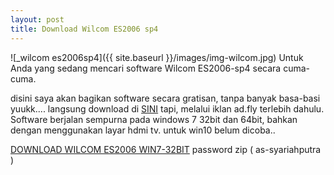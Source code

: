```yaml
---
layout: post
title: Download Wilcom ES2006 sp4
---
```




![_wilcom es2006sp4]({{ site.baseurl }}/images/img-wilcom.jpg)
Untuk Anda yang sedang mencari software Wilcom ES2006-sp4 secara cuma-cuma.

disini saya akan bagikan software secara gratisan, tanpa banyak basa-basi yuukk.... langsung download di [SINI](http://beteshis.com/1Scn) tapi, melalui iklan ad.fly terlebih dahulu.
Software berjalan sempurna pada windows 7 32bit dan 64bit, bahkan dengan menggunakan layar hdmi tv. untuk win10 belum dicoba..

[DOWNLOAD WILCOM ES2006 WIN7-32BIT](http://beteshis.com/1Scn) password zip ( as-syariahputra )
